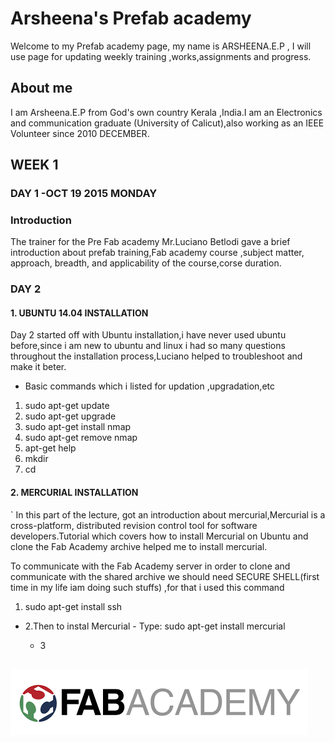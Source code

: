 # Arsheena's Prefab academy

Welcome to my Prefab academy page, my name is ARSHEENA.E.P , I will use page for updating weekly training ,works,assignments and progress.

## About me
I am Arsheena.E.P from God's own country Kerala ,India.I am an Electronics and communication graduate (University of Calicut),also working as an IEEE Volunteer since 2010 DECEMBER.


## WEEK 1
### DAY 1 -OCT 19 2015 MONDAY

### Introduction

The trainer for the Pre Fab academy Mr.Luciano Betlodi gave a brief introduction about prefab training,Fab academy course ,subject matter, approach, breadth, and applicability of the course,corse duration.

### DAY 2 

#### 1. UBUNTU 14.04 INSTALLATION

Day 2 started off with Ubuntu installation,i have never used ubuntu before,since i am new to ubuntu and linux i had so many questions throughout the installation process,Luciano helped to troubleshoot and make it beter.
* Basic commands which i listed for updation ,upgradation,etc

1. sudo apt-get update
2. sudo apt-get upgrade
3. sudo apt-get install nmap
4. sudo apt-get remove nmap
5. apt-get help
6. mkdir
7. cd

#### 2. MERCURIAL INSTALLATION
`
In this part of the lecture, got an introduction about mercurial,Mercurial is a cross-platform, distributed revision control tool for software developers.Tutorial which covers how to install Mercurial on Ubuntu and clone the Fab Academy archive helped me to install mercurial.

To communicate with the Fab Academy server in order to clone and communicate with the shared archive we should need SECURE SHELL(first time in my life iam doing such stuffs) ,for that i used this command

1. sudo apt-get install ssh 

* 2.Then to instal Mercurial - Type:
  sudo apt-get install mercurial
  
  * 3


## 





![fablogo](/img/index.png)






